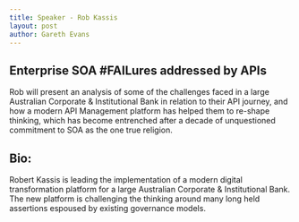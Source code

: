 ```yaml
---
title: Speaker - Rob Kassis
layout: post
author: Gareth Evans
---
```


## Enterprise SOA #FAILures addressed by APIs

Rob will present an analysis of some of the challenges faced in a large Australian Corporate & Institutional Bank in relation to their API journey, and how a modern API Management platform has helped them to re-shape thinking, which has become entrenched after a decade of unquestioned commitment to SOA as the one true religion.

## Bio:

Robert Kassis is leading the implementation of a modern digital transformation platform for a large Australian Corporate & Institutional Bank.  The new platform is challenging the thinking around many long held assertions espoused by existing governance models.